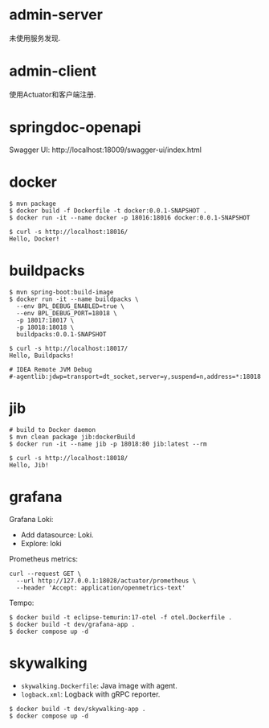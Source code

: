 # admin-server

未使用服务发现.

# admin-client

使用Actuator和客户端注册.

# springdoc-openapi

Swagger UI: http://localhost:18009/swagger-ui/index.html

# docker

```shell
$ mvn package
$ docker build -f Dockerfile -t docker:0.0.1-SNAPSHOT .
$ docker run -it --name docker -p 18016:18016 docker:0.0.1-SNAPSHOT

$ curl -s http://localhost:18016/
Hello, Docker!
```

# buildpacks

```shell
$ mvn spring-boot:build-image
$ docker run -it --name buildpacks \
  --env BPL_DEBUG_ENABLED=true \
  --env BPL_DEBUG_PORT=18018 \
  -p 18017:18017 \
  -p 18018:18018 \
  buildpacks:0.0.1-SNAPSHOT

$ curl -s http://localhost:18017/
Hello, Buildpacks!

# IDEA Remote JVM Debug
#-agentlib:jdwp=transport=dt_socket,server=y,suspend=n,address=*:18018
```

# jib

```shell
# build to Docker daemon
$ mvn clean package jib:dockerBuild
$ docker run -it --name jib -p 18018:80 jib:latest --rm

$ curl -s http://localhost:18018/
Hello, Jib!
```

# grafana

Grafana Loki:
- Add datasource: Loki.
- Explore: loki

Prometheus metrics:
```shell
curl --request GET \
  --url http://127.0.0.1:18028/actuator/prometheus \
  --header 'Accept: application/openmetrics-text'
```

Tempo:
```shell
$ docker build -t eclipse-temurin:17-otel -f otel.Dockerfile .
$ docker build -t dev/grafana-app .
$ docker compose up -d
```

# skywalking

- `skywalking.Dockerfile`: Java image with agent.
- `logback.xml`: Logback with gRPC reporter.

```shell
$ docker build -t dev/skywalking-app .
$ docker compose up -d
```